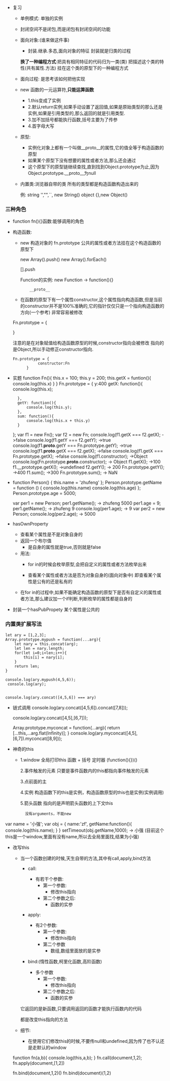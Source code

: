 - 复习
    - 单例模式: 单独的实例
    - 封闭空间不是闭包,而是闭包有封闭空间的功能
    - 面向对象:(谁来做这件事)
        -   封装.继承.多态,面向对象的特征
            封装就是归类的过程

        **换了一种编程方式**:把具有相同特征的代码归为一类(类)
        把描述这个类的特性(共有属性.方法) 挂在这个类的原型下的一种编程方式
    
    - 面向过程:
            是思考该如何把他实现

    - new
        函数的一元运算符,**只能运算函数**

        - 1.this变成了实例
        - 2.默认return实例,如果手动设置了返回值,如果是原始类型的那么还是实例,如果是引用类型的,那么返回的就是引用类型.
        - 3.加不加括号都能执行函数,括号主要为了传参
        - 4.首字母大写

    - 原型:
        - 实例化对象上都有一个叫做__proto__的属性,它的值全等于构造函数的原型
        - 如果某个原型下没有想要的属性或者方法,那么还会通过
        - 这个原型下的原型链继续查找,直到找到Object.prototype为止,因为Object.prototype.__proto__为null

    - 内置类:浏览器自带的类
        所有的类型都是构造函数构造出来的

        例:
            string '',"",``, new String()
            object {},new Object()

### 三种角色
- function fn(){}函数:能够调用的角色
- 构造函数:
    -   new 构造对象的 
        fn.prototype  公共的属性或者方法挂在这个构造函数的原型下

        new Array().push()
        new Array().forEach()

        [].push

        Function的实例:
                new Function -> function(){}

                __proto__

    - 在函数的原型下有一个属性constructor,这个属性指向构造函数,但是当前的constructor并不是100%准确的,它的指针仅仅只是一个指向构造函数的方向(一个参考) 非常容易被修改

    Fn.prototype = {

    }

    注意的是在对象赋值给构造函数原型的时候,constructor指向会被修改
    指向的是Object,所以手动修正constructor指向.

      Fn.prototype = {
                 constructor:Fn
            }

- 实题
    function Fn(){
        this.x = 100;
        this.y = 200;
        this.getX = funtion(){
            console.log(this.x)
        }
    }
    Fn.prototype = {
        y:400
        getX: function(){
            console.log(this.x);

        },
        getY: function(){
            console.log(this.y);
        },
        sum: function(){
            console.log(this.x + this.y)
        }
    };
    var f1 = new Fn();
    var f2 = new Fn;
    console.log(f1.getX === f2.getX);  ->false
    console.log(f1.getY === f2.getY); ->true
    console.log(f1.__proto__.getY === Fn.prototype.getY); ->true
    console.log(f1.__proto__.getX === f2.getX);  ->false
    console.log(f1.getX === Fn.prototype.getX); ->false
    console.log(f1.constructor); ->Object   console.log(Fn.prototype.__proto__.constructor);  -> Object
    f1.getX(); ->100
    f1.__prototype.getX();  ->undefined
    f2.getY();  -> 200
    Fn.prototype.getY();  ->400
    f1.sum();  ->300
    Fn.prototype.sum();  -> NaN

- function Person() {
    this.name = 'zhufeng'
};
Person.prototype.getName = function () {
        console.log(this.name)
        console.log(this.age)
    };
    Person.prototype.age = 5000;

    var per1 = new Person;
    per1.getName(); -> zhufeng  5000
    per1.age = 9;
    per1.getName(); -> zhufeng  9
    console.log(per1.age);  -> 9
    var per2 = new Person;
    console.log(per2.age);  -> 5000  

- hasOwnProperty
    - 查看某个属性是不是对象自身的
    - 返回一个布尔值
        - 是自身的属性就是true,否则就是false
    - 用法:
        - for in的时候会枚举原型,会把自定义的属性或者方法枚举出来

        - 查看某个属性或者方法是否为对象自身的(面向对象中) 即查看某个属性是公有的还是私有的
    - 在for in的过程中,如果不能确定构造函数的原型下是否有自定义的属性或者方法,那么建议加一个if判断,判断枚举的属性都是自身的

- 封装一个hasPubPropety 某个属性是公共的

### 内置类扩展写法
    let ary = [1,2,3];
    Array.prototype.mypush = function(...arg){
        let nary = this.concat(arg); 
        let len = nary.length;
        for(let i=0;i<len;i++){
            this[i] = nary[i];
        }
        return len;
    }

    console.log(ary.mypush(4,5,6));
     console.log(ary);


    console.log(ary.concat([4,5,6]) === ary)

- 链式调用
    console.log(ary.concat([4,5,6]).concat([7,8]));

    console.log(ary.concat([4,5],[6,7]));

    Array.prototype.myconcat = function(...arg){
       return [...this,...arg.flat(Infinity)];
    }
    console.log(ary.myconcat([4,5],[6,7]).myconcat([8,9]));


- 神奇的this
    - 1.window
            全局打印this
            函数 + 括号
            定时器
            (function(){})()

        2.事件触发的元素
            只要是事件函数内的this都指向事件触发的元素

        3.点前面的主

        4.实例
            构造函数下的this是实例，构造函数原型的this也是实例(实例调用)

        5.箭头函数
            指向的是声明箭头函数的上下文this

            没有arguments，不能new

    
 var name = '小强';
    var obj = {
        name:'zf',
        getName:function(){
            console.log(this.name);
        }
    }
    setTimeout(obj.getName,1000); -> 小强
    (目前这个this是一个window,里面有没有name,所以去全局里面找,结果为小强)

- 改写this
    - 当一个函数创建的时候,天生自带的方法,其中有call,apply,bind方法
        - call:
            - 有若干个参数:
                - 第一个参数:
                    - 修改this指向
                - 第二个参数之后:
                    - 函数的实参
        
        - apply:
            - 有2个参数:
                - 第一个参数:
                    - 修改this指向
                - 第二个参数
                    - 数组,数组里面放的是实参
        
        - bind:(惰性函数,柯里化函数,高阶函数)
            - 多个参数
                - 第一个参数:
                    - 修改this指向
                - 第二个参数之后:
                    - 函数的实参
            
        它返回的是新函数,只要调用返回的函数才能执行函数内的代码

        都是改变this指向的方法

    - 细节:
        - 在使用它们修改this的时候,不要传null和undefined,因为传了也不认还是走默认的window

    function fn(a,b){
        console.log(this,a,b);
    }
     fn.call(document,1,2);
     fn.apply(document,[1,2])

     fn.bind(document,1,2)()
     fn.bind(document)(1,2)